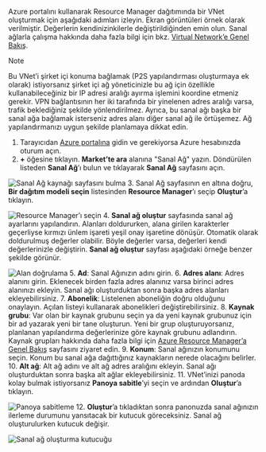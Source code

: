 Azure portalını kullanarak Resource Manager dağıtımında bir VNet oluşturmak için aşağıdaki adımları izleyin. Ekran görüntüleri örnek olarak verilmiştir. Değerlerin kendinizinkilerle değiştirildiğinden emin olun. Sanal ağlarla çalışma hakkında daha fazla bilgi için bkz. [Virtual Network’e Genel Bakış](../articles/virtual-network/virtual-networks-overview.md).

>[!NOTE]
>Bu VNet’i şirket içi konuma bağlamak (P2S yapılandırması oluşturmaya ek olarak) istiyorsanız şirket içi ağ yöneticinizle bu ağ için özellikle kullanabileceğiniz bir IP adresi aralığı ayırma işlemini koordine etmeniz gerekir. VPN bağlantısının her iki tarafında bir yinelenen adres aralığı varsa, trafik beklediğiniz şekilde yönlendirilmez. Ayrıca, bu sanal ağı başka bir sanal ağa bağlamak isterseniz adres alanı diğer sanal ağ ile örtüşemez. Ağ yapılandırmanızı uygun şekilde planlamaya dikkat edin.
>
>

1. Tarayıcıdan [Azure portalına](http://portal.azure.com) gidin ve gerekiyorsa Azure hesabınızda oturum açın.
2. **+** öğesine tıklayın. **Market’te ara** alanına "Sanal Ağ" yazın. Döndürülen listeden **Sanal Ağ**’ı bulun ve tıklayarak **Sanal Ağ** sayfasını açın.

  ![Sanal Ağ kaynağı sayfasını bulma](./media/vpn-gateway-basic-p2s-vnet-rm-portal-include/newvnetportal700.png "Sanal Ağ kaynağı sayfasını bulma")
3. Sanal Ağ sayfasının en altına doğru, **Bir dağıtım modeli seçin** listesinden **Resource Manager**’ı seçip **Oluştur**’a tıklayın.

  ![Resource Manager’ı seçin](./media/vpn-gateway-basic-p2s-vnet-rm-portal-include/resourcemanager250.png "Resource Manager’ı seçin")
4. **Sanal ağ oluştur** sayfasında sanal ağ ayarlarını yapılandırın. Alanları doldururken, alana girilen karakterler geçerliyse kırmızı ünlem işareti yeşil onay işaretine dönüşür. Otomatik olarak doldurulmuş değerler olabilir. Böyle değerler varsa, değerleri kendi değerlerinizle değiştirin. **Sanal ağ oluştur** sayfası aşağıdaki örneğe benzer şekilde görünür.

  ![Alan doğrulama](./media/vpn-gateway-basic-p2s-vnet-rm-portal-include/vnetp2s.png "Alan doğrulama")
5. **Ad**: Sanal Ağınızın adını girin.
6. **Adres alanı**: Adres alanını girin. Eklenecek birden fazla adres alanınız varsa birinci adres alanınızı ekleyin. Sanal ağı oluşturduktan sonra başka adres alanları ekleyebilirsiniz.
7. **Abonelik**: Listelenen aboneliğin doğru olduğunu onaylayın. Açılan listeyi kullanarak abonelikleri değiştirebilirsiniz.
8. **Kaynak grubu**: Var olan bir kaynak grubunu seçin ya da yeni kaynak grubunuz için bir ad yazarak yeni bir tane oluşturun. Yeni bir grup oluşturuyorsanız, planlanan yapılandırma değerlerinize göre kaynak grubunu adlandırın. Kaynak grupları hakkında daha fazla bilgi için [Azure Resource Manager’a Genel Bakış](../articles/azure-resource-manager/resource-group-overview.md#resource-groups) sayfasını ziyaret edin.
9. **Konum**: Sanal ağınızın konumunu seçin. Konum bu sanal ağa dağıttığınız kaynakların nerede olacağını belirler.
10. **Alt ağ**: Alt ağ adını ve alt ağ adres aralığını ekleyin. Sanal ağı oluşturduktan sonra başka alt ağlar ekleyebilirsiniz.
11. VNet’inizi panoda kolay bulmak istiyorsanız **Panoya sabitle**’yi seçin ve ardından **Oluştur**’a tıklayın.

 ![Panoya sabitleme](./media/vpn-gateway-basic-p2s-vnet-rm-portal-include/pintodashboard150.png "Panoya sabitleme")
12. **Oluştur**’a tıkladıktan sonra panonuzda sanal ağınızın ilerleme durumunu yansıtacak bir kutucuk göreceksiniz. Sanal ağ oluşturulurken kutucuk değişir.

  ![Sanal ağ oluşturma kutucuğu](./media/vpn-gateway-basic-p2s-vnet-rm-portal-include/deploying150.png "Creating virtual network tile")